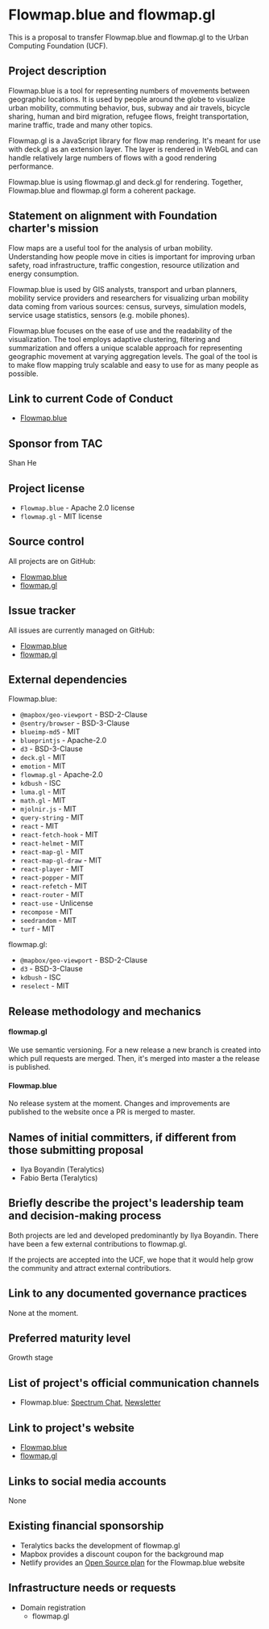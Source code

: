 # Flowmap.blue and flowmap.gl

This is a proposal to transfer Flowmap.blue and flowmap.gl to the Urban Computing Foundation (UCF).

## Project description

Flowmap.blue is a tool for representing numbers of movements between geographic locations. It is used by people around the globe to visualize urban mobility, commuting behavior, bus, subway and air travels, bicycle sharing, human and bird migration, refugee flows, freight transportation, marine traffic, trade and many other topics.

Flowmap.gl is a JavaScript library for flow map rendering. It's meant for use with deck.gl as an extension layer. The layer is rendered in WebGL and can handle relatively large numbers of flows with a good rendering performance.

Flowmap.blue is using flowmap.gl and deck.gl for rendering. Together, Flowmap.blue and flowmap.gl form a coherent package.


## Statement on alignment with Foundation charter's mission

Flow maps are a useful tool for the analysis of urban mobility. Understanding how people move in cities is important for improving urban safety, road infrastructure, traffic congestion, resource utilization and energy consumption.

Flowmap.blue is used by GIS analysts, transport and urban planners, mobility service providers and researchers for visualizing urban mobility data coming from various sources: census, surveys, simulation models, service usage statistics, sensors (e.g. mobile phones).

Flowmap.blue focuses on the ease of use and the readability of the visualization. The tool employs adaptive clustering, filtering and summarization and offers a unique scalable approach for representing geographic movement at varying aggregation levels. The goal of the tool is to make flow mapping truly scalable and easy to use for as many people as possible.


## Link to current Code of Conduct

- [Flowmap.blue](https://github.com/FlowmapBlue/flowmap.blue/blob/master/CODE_OF_CONDUCT.md)


## Sponsor from TAC

Shan He


## Project license

- `Flowmap.blue` - Apache 2.0 license
- `flowmap.gl` - MIT license


## Source control

All projects are on GitHub:

- [Flowmap.blue](https://github.com/FlowmapBlue/flowmap.blue)
- [flowmap.gl](https://github.com/teralytics/flowmap.gl)


## Issue tracker

All issues are currently managed on GitHub:

- [Flowmap.blue](https://github.com/FlowmapBlue/flowmap.blue/issues)
- [flowmap.gl](https://github.com/teralytics/flowmap.gl/issues)


## External dependencies

Flowmap.blue:

- `@mapbox/geo-viewport` - BSD-2-Clause
- `@sentry/browser` - BSD-3-Clause
- `blueimp-md5` - MIT
- `blueprintjs` - Apache-2.0
- `d3` - BSD-3-Clause
- `deck.gl` - MIT
- `emotion` - MIT
- `flowmap.gl` - Apache-2.0
- `kdbush` - ISC
- `luma.gl` - MIT
- `math.gl` - MIT
- `mjolnir.js` - MIT
- `query-string` - MIT
- `react` - MIT
- `react-fetch-hook` - MIT
- `react-helmet` - MIT
- `react-map-gl` - MIT
- `react-map-gl-draw` - MIT
- `react-player` - MIT
- `react-popper` - MIT
- `react-refetch` - MIT
- `react-router` - MIT
- `react-use` - Unlicense
- `recompose` - MIT
- `seedrandom` - MIT
- `turf` - MIT



flowmap.gl:

- `@mapbox/geo-viewport` - BSD-2-Clause
- `d3` - BSD-3-Clause
- `kdbush` - ISC
- `reselect` - MIT



## Release methodology and mechanics


#### flowmap.gl

We use semantic versioning. For a new release a new branch is created into which pull requests are merged. Then, it's merged into master a the release is published.


#### Flowmap.blue

No release system at the moment. Changes and improvements are published to the website once a PR is merged to master.


## Names of initial committers, if different from those submitting proposal

- Ilya Boyandin (Teralytics)
- Fabio Berta (Teralytics)


## Briefly describe the project's leadership team and decision-making process

Both projects are led and developed predominantly by Ilya Boyandin.
There have been a few external contributions to flowmap.gl.

If the projects are accepted into the UCF, we hope that it would help grow the community and attract external contributiors.


## Link to any documented governance practices

None at the moment.

## Preferred maturity level

Growth stage


## List of project's official communication channels

- Flowmap.blue: [Spectrum Chat](https://spectrum.chat/flowmap-blue/), [Newsletter](https://tinyletter.com/flowmap-blue/archive)

## Link to project's website

- [Flowmap.blue](https://flowmap.blue/)
- [flowmap.gl](https://teralytics.github.io/flowmap.gl/)

## Links to social media accounts

None

## Existing financial sponsorship

- Teralytics backs the development of flowmap.gl
- Mapbox provides a discount coupon for the background map
- Netlify provides an [Open Source plan](https://www.netlify.com/legal/open-source-policy/) for the Flowmap.blue website


## Infrastructure needs or requests

- Domain registration
    + flowmap.gl


